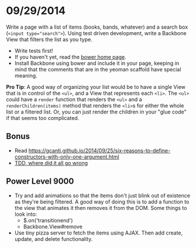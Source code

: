 # 09/29/2014
Write a page with a list of items (books, bands, whatever) and a search box (`<input type="search">`). Using test driven development, write a Backbone View that filters the list as you type.

- Write tests first!
- If you haven't yet, read the [bower home page](http://bower.io).
- Install Backbone using bower and include it in your page, keeping in mind that the comments that are in the yeoman scaffold have special meaning.

**Pro Tip**: A good way of organizing your list would be to have a single View that is in control of the `<ul>`, and a View that represents each `<li>`. The `<ul>` could have a `render` function that renders the `<ul>` and a `renderChildren(items)` method that renders the `<li>`s for either the whole list or a filtered list. Or, you can just render the children in your "glue code" if that seems too complicated.

## Bonus
- Read https://gcanti.github.io/2014/09/25/six-reasons-to-define-constructors-with-only-one-argument.html
- [TDD, where did it all go wrong](http://vimeo.com/68375232)

## Power Level 9000
- Try and add animations so that the items don't just blink out of existence as they're being filtered. A good way of doing this is to add a function to the view that animates it then removes it from the DOM. Some things to look into:
    - $.on('transitionend')
    - Backbone.View#remove
- Use tiny pizza server to fetch the items using AJAX. Then add create, update, and delete functionality.

